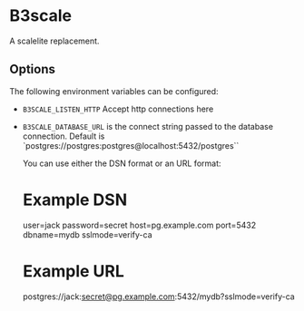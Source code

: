 # B3scale

A scalelite replacement.

## Options

The following environment variables can be configured:

 * `B3SCALE_LISTEN_HTTP` Accept http connections here

 * `B3SCALE_DATABASE_URL` is the connect string passed to the
    database connection.  Default is `postgres://postgres:postgres@localhost:5432/postgres``

    You can use either the DSN format or an URL format:

    # Example DSN
    user=jack password=secret host=pg.example.com port=5432 dbname=mydb sslmode=verify-ca

    # Example URL
    postgres://jack:secret@pg.example.com:5432/mydb?sslmode=verify-ca




